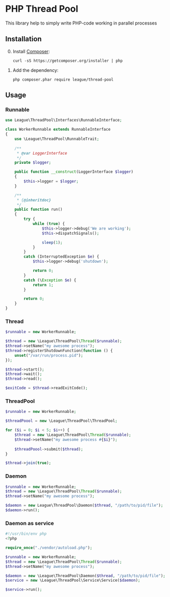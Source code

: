# PHP Thread Pool

This library help to simply write PHP-code working in parallel processes


Installation
------------
0. Install [Composer](http://getcomposer.org/):

    ```
    curl -sS https://getcomposer.org/installer | php
    ```

0. Add the dependency:

    ```
    php composer.phar require league/thread-pool
    ```

Usage
-----

### Runnable

```php
use League\ThreadPool\Interfaces\RunnableInterface;

class WorkerRunnable extends RunnableInterface
{
    use \League\ThreadPool\RunnableTrait;
    
    /**
     * @var LoggerInterface
     */
    private $logger;

    public function __construct(LoggerInterface $logger)
    {
        $this->logger = $logger;
    }

    /**
     * {@inheritdoc}
     */
    public function run()
    {
        try {
            while (true) {
                $this->logger->debug('We are working');
                $this->dispatchSignals();

                sleep(1);
            }
        }
        catch (InterruptedException $e) {
            $this->logger->debug('shutdown');

            return 0;
        }
        catch (\Exception $e) {
            return 1;
        }

        return 0;
    }
}

```


### Thread

```php
$runnable = new WorkerRunnable;

$thread = new \League\ThreadPool\Thread($runnable);
$thread->setName("my awesome process");
$thread->registerShutdownFunction(function () {
    unset("/var/run/process.pid");
});

$thread->start();
$thread->wait();
$thread->read();

$exitCode = $thread->readExitCode();
```


### ThreadPool

```php
$runnable = new WorkerRunnable;

$threadPoool = new \League\ThreadPool\ThreadPool;

for ($i = 0; $i < 5; $i++) {
    $thread = new \League\ThreadPool\Thread($runnable);
    $thread->setName("my awesome process #{$i}");
    
    $threadPoool->submit($thread);
}

$thread->join(true);
```


### Daemon

```php
$runnable = new WorkerRunnable;
$thread = new \League\ThreadPool\Thread($runnable);
$thread->setName("my awesome process");

$daemon = new League\ThreadPool\Daemon($thread, "/path/to/pid/file");
$daemon->run();
```


### Daemon as service

```php
#!/usr/bin/env php
<?php

require_once("./vendor/autoload.php");

$runnable = new WorkerRunnable;
$thread = new \League\ThreadPool\Thread($runnable);
$thread->setName("my awesome process");

$daemon = new \League\ThreadPool\Daemon($thread, "/path/to/pid/file");
$service = new \League\ThreadPool\Service\Service($daemon);

$service->run();
```
